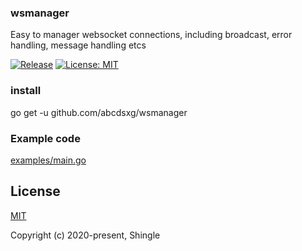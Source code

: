 ### wsmanager

Easy to manager websocket connections, including broadcast, error handling, message handling etcs

[![Release](https://img.shields.io/github/v/release/abcdsxg/wsmanager.svg?style=flat-square)](https://github.com/abcdsxg/wsmanager)
[![License: MIT](https://img.shields.io/badge/License-MIT-yellow.svg)](https://opensource.org/licenses/MIT)

### install

go get -u github.com/abcdsxg/wsmanager

### Example code

[examples/main.go](examples/main.go)

## License

[MIT](http://opensource.org/licenses/MIT)

Copyright (c) 2020-present, Shingle